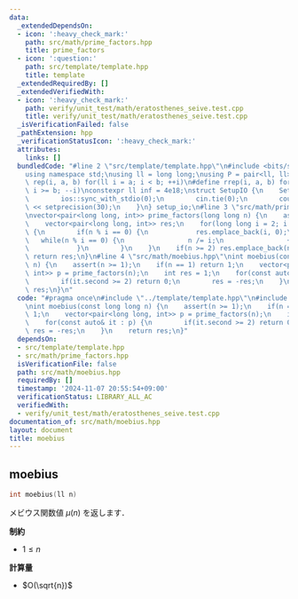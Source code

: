 ```yaml
---
data:
  _extendedDependsOn:
  - icon: ':heavy_check_mark:'
    path: src/math/prime_factors.hpp
    title: prime_factors
  - icon: ':question:'
    path: src/template/template.hpp
    title: template
  _extendedRequiredBy: []
  _extendedVerifiedWith:
  - icon: ':heavy_check_mark:'
    path: verify/unit_test/math/eratosthenes_seive.test.cpp
    title: verify/unit_test/math/eratosthenes_seive.test.cpp
  _isVerificationFailed: false
  _pathExtension: hpp
  _verificationStatusIcon: ':heavy_check_mark:'
  attributes:
    links: []
  bundledCode: "#line 2 \"src/template/template.hpp\"\n#include <bits/stdc++.h>\n\
    using namespace std;\nusing ll = long long;\nusing P = pair<ll, ll>;\n#define\
    \ rep(i, a, b) for(ll i = a; i < b; ++i)\n#define rrep(i, a, b) for(ll i = a;\
    \ i >= b; --i)\nconstexpr ll inf = 4e18;\nstruct SetupIO {\n    SetupIO() {\n\
    \        ios::sync_with_stdio(0);\n        cin.tie(0);\n        cout << fixed\
    \ << setprecision(30);\n    }\n} setup_io;\n#line 3 \"src/math/prime_factors.hpp\"\
    \nvector<pair<long long, int>> prime_factors(long long n) {\n    assert(n >= 1);\n\
    \    vector<pair<long long, int>> res;\n    for(long long i = 2; i * i <= n; ++i)\
    \ {\n        if(n % i == 0) {\n            res.emplace_back(i, 0);\n         \
    \   while(n % i == 0) {\n                n /= i;\n                ++res.back().second;\n\
    \            }\n        }\n    }\n    if(n >= 2) res.emplace_back(n, 1);\n   \
    \ return res;\n}\n#line 4 \"src/math/moebius.hpp\"\nint moebius(const long long\
    \ n) {\n    assert(n >= 1);\n    if(n == 1) return 1;\n    vector<pair<long long,\
    \ int>> p = prime_factors(n);\n    int res = 1;\n    for(const auto& it : p) {\n\
    \        if(it.second >= 2) return 0;\n        res = -res;\n    }\n    return\
    \ res;\n}\n"
  code: "#pragma once\n#include \"../template/template.hpp\"\n#include \"./prime_factors.hpp\"\
    \nint moebius(const long long n) {\n    assert(n >= 1);\n    if(n == 1) return\
    \ 1;\n    vector<pair<long long, int>> p = prime_factors(n);\n    int res = 1;\n\
    \    for(const auto& it : p) {\n        if(it.second >= 2) return 0;\n       \
    \ res = -res;\n    }\n    return res;\n}"
  dependsOn:
  - src/template/template.hpp
  - src/math/prime_factors.hpp
  isVerificationFile: false
  path: src/math/moebius.hpp
  requiredBy: []
  timestamp: '2024-11-07 20:55:54+09:00'
  verificationStatus: LIBRARY_ALL_AC
  verifiedWith:
  - verify/unit_test/math/eratosthenes_seive.test.cpp
documentation_of: src/math/moebius.hpp
layout: document
title: moebius
---
```


## moebius

```cpp
int moebius(ll n)
```

メビウス関数値 $\mu(n)$ を返します．

**制約**

- $1 \leq n$

**計算量**

- $O(\sqrt{n})$